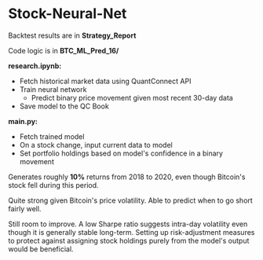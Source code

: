 # Stock-Neural-Net

Backtest results are in **Strategy_Report**

Code logic is in **BTC_ML_Pred_16/**

**research.ipynb:**
- Fetch historical market data using QuantConnect API
- Train neural network
  -  Predict binary price movement given most recent 30-day data
- Save model to the QC Book


**main.py:**
- Fetch trained model
- On a stock change, input current data to model
- Set portfolio holdings based on model's confidence in a binary movement

Generates roughly **10%** returns from 2018 to 2020, even though Bitcoin's stock fell during this period.

Quite strong given Bitcoin's price volatility. Able to predict when to go short fairly well.

Still room to improve. A low Sharpe ratio suggests intra-day volatility even though it is generally stable long-term. Setting up risk-adjustment measures to protect against assigning stock holdings purely from the model's output would be beneficial.
